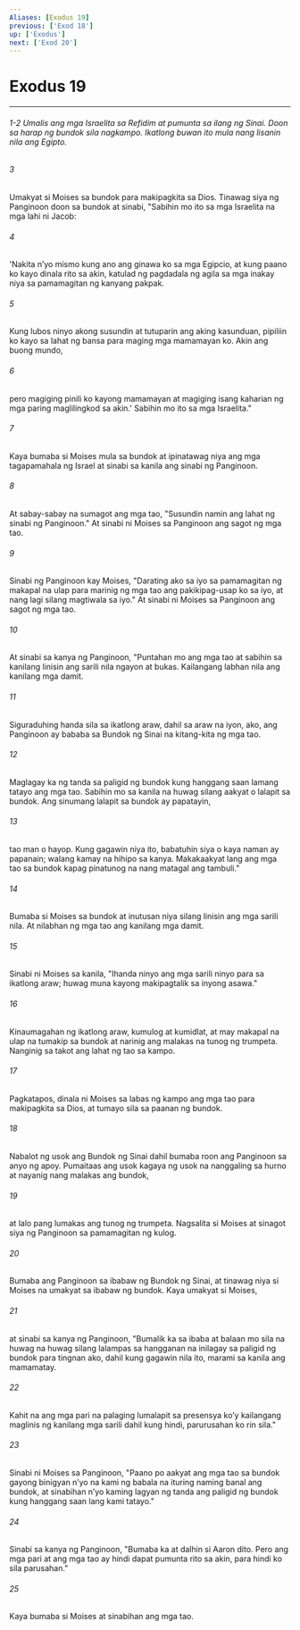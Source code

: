 ```yaml
---
Aliases: [Exodus 19]
previous: ['Exod 18']
up: ['Exodus']
next: ['Exod 20']
---
```

# Exodus 19

***
###### 1-2 Umalis ang mga Israelita sa Refidim at pumunta sa ilang ng Sinai. Doon sa harap ng bundok sila nagkampo. Ikatlong buwan ito mula nang lisanin nila ang Egipto. 





















###### 3 










Umakyat si Moises sa bundok para makipagkita sa Dios. Tinawag siya ng Panginoon doon sa bundok at sinabi, "Sabihin mo ito sa mga Israelita na mga lahi ni Jacob: 





















###### 4 










'Nakita nʼyo mismo kung ano ang ginawa ko sa mga Egipcio, at kung paano ko kayo dinala rito sa akin, katulad ng pagdadala ng agila sa mga inakay niya sa pamamagitan ng kanyang pakpak. 





















###### 5 










Kung lubos ninyo akong susundin at tutuparin ang aking kasunduan, pipiliin ko kayo sa lahat ng bansa para maging mga mamamayan ko. Akin ang buong mundo, 





















###### 6 










pero magiging pinili ko kayong mamamayan at magiging isang kaharian ng mga paring maglilingkod sa akin.' Sabihin mo ito sa mga Israelita." 





















###### 7 










Kaya bumaba si Moises mula sa bundok at ipinatawag niya ang mga tagapamahala ng Israel at sinabi sa kanila ang sinabi ng Panginoon. 





















###### 8 










At sabay-sabay na sumagot ang mga tao, "Susundin namin ang lahat ng sinabi ng Panginoon." At sinabi ni Moises sa Panginoon ang sagot ng mga tao. 





















###### 9 










Sinabi ng Panginoon kay Moises, "Darating ako sa iyo sa pamamagitan ng makapal na ulap para marinig ng mga tao ang pakikipag-usap ko sa iyo, at nang lagi silang magtiwala sa iyo." At sinabi ni Moises sa Panginoon ang sagot ng mga tao. 





















###### 10 










At sinabi sa kanya ng Panginoon, "Puntahan mo ang mga tao at sabihin sa kanilang linisin ang sarili nila ngayon at bukas. Kailangang labhan nila ang kanilang mga damit. 





















###### 11 










Siguraduhing handa sila sa ikatlong araw, dahil sa araw na iyon, ako, ang Panginoon ay bababa sa Bundok ng Sinai na kitang-kita ng mga tao. 





















###### 12 










Maglagay ka ng tanda sa paligid ng bundok kung hanggang saan lamang tatayo ang mga tao. Sabihin mo sa kanila na huwag silang aakyat o lalapit sa bundok. Ang sinumang lalapit sa bundok ay papatayin, 





















###### 13 










tao man o hayop. Kung gagawin niya ito, babatuhin siya o kaya naman ay papanain; walang kamay na hihipo sa kanya. Makakaakyat lang ang mga tao sa bundok kapag pinatunog na nang matagal ang tambuli." 





















###### 14 










Bumaba si Moises sa bundok at inutusan niya silang linisin ang mga sarili nila. At nilabhan ng mga tao ang kanilang mga damit. 





















###### 15 










Sinabi ni Moises sa kanila, "Ihanda ninyo ang mga sarili ninyo para sa ikatlong araw; huwag muna kayong makipagtalik sa inyong asawa." 





















###### 16 










Kinaumagahan ng ikatlong araw, kumulog at kumidlat, at may makapal na ulap na tumakip sa bundok at narinig ang malakas na tunog ng trumpeta. Nanginig sa takot ang lahat ng tao sa kampo. 





















###### 17 










Pagkatapos, dinala ni Moises sa labas ng kampo ang mga tao para makipagkita sa Dios, at tumayo sila sa paanan ng bundok. 





















###### 18 










Nabalot ng usok ang Bundok ng Sinai dahil bumaba roon ang Panginoon sa anyo ng apoy. Pumaitaas ang usok kagaya ng usok na nanggaling sa hurno at nayanig nang malakas ang bundok, 





















###### 19 










at lalo pang lumakas ang tunog ng trumpeta. Nagsalita si Moises at sinagot siya ng Panginoon sa pamamagitan ng kulog. 





















###### 20 










Bumaba ang Panginoon sa ibabaw ng Bundok ng Sinai, at tinawag niya si Moises na umakyat sa ibabaw ng bundok. Kaya umakyat si Moises, 





















###### 21 










at sinabi sa kanya ng Panginoon, "Bumalik ka sa ibaba at balaan mo sila na huwag na huwag silang lalampas sa hangganan na inilagay sa paligid ng bundok para tingnan ako, dahil kung gagawin nila ito, marami sa kanila ang mamamatay. 





















###### 22 










Kahit na ang mga pari na palaging lumalapit sa presensya koʼy kailangang maglinis ng kanilang mga sarili dahil kung hindi, parurusahan ko rin sila." 





















###### 23 










Sinabi ni Moises sa Panginoon, "Paano po aakyat ang mga tao sa bundok gayong binigyan nʼyo na kami ng babala na ituring naming banal ang bundok, at sinabihan nʼyo kaming lagyan ng tanda ang paligid ng bundok kung hanggang saan lang kami tatayo." 





















###### 24 










Sinabi sa kanya ng Panginoon, "Bumaba ka at dalhin si Aaron dito. Pero ang mga pari at ang mga tao ay hindi dapat pumunta rito sa akin, para hindi ko sila parusahan." 





















###### 25 










Kaya bumaba si Moises at sinabihan ang mga tao.
